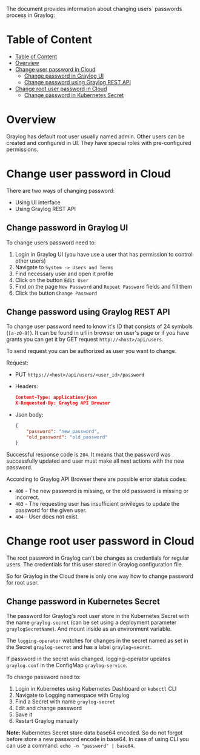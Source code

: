 The document provides information about changing users\` passwords process in Graylog:

# Table of Content

* [Table of Content](#table-of-content)
* [Overview](#overview)
* [Change user password in Cloud](#change-user-password-in-cloud)
  * [Change password in Graylog UI](#change-password-in-graylog-ui)
  * [Change password using Graylog REST API](#change-password-using-graylog-rest-api)
* [Change root user password in Cloud](#change-root-user-password-in-cloud)
  * [Change password in Kubernetes Secret](#change-password-in-kubernetes-secret)

# Overview

Graylog has default root user usually named admin. Other users can be created and configured in UI. They have special
roles with pre-configured permissions.

# Change user password in Cloud

There are two ways of changing password:

* Using UI interface
* Using Graylog REST API

## Change password in Graylog UI

To change users password need to:

1. Login in Graylog UI (you have use a user that has permission to control other users)
2. Navigate to `System -> Users and Terms`
3. Find necessary user and open it profile
4. Click on the button `Edit User`
5. Find on the page `New Password` and `Repeat Password` fields and fill them
6. Click the button `Change Password`

## Change password using Graylog REST API

To change user password need to know it's ID that consists of 24 symbols (`[a-z0-9]`).
It can be found in url in browser on user's page or if you have grants you can get it by GET request
`http://<host>/api/users`.

To send request you can be authorized as user you want to change.

Request:

* PUT `https://<host>/api/users/<user_id>/password`
* Headers:

    ```json
    Content-Type: application/json
    X-Requested-By: Graylog API Browser
    ```

* Json body:

    ```json
    {
        "password": "new_password",
        "old_password": "old_password"
    }
    ```

Successful response code is `204`. It means that the password was successfully updated and user must make all next
actions with the new password.

According to Graylog API Browser there are possible error status codes:

* `400` - The new password is missing, or the old password is missing or incorrect.
* `403` - The requesting user has insufficient privileges to update the password for the given user.
* `404` - User does not exist.

# Change root user password in Cloud

The root password in Graylog can't be changes as credentials for regular users. The credentials for this user
stored in Graylog configuration file.

So for Graylog in the Cloud there is only one way how to change password for root user.

## Change password in Kubernetes Secret

The password for Graylog's root user store in the Kubernetes Secret with the name `graylog-secret` (can be set using
a deployment parameter `graylogSecretName`). And mount inside as an environment variable.

The `logging-operator` watches for changes in the secret named as set in the Secret `graylog-secret`
and has a label `graylog=secret`.

If password in the secret was changed, logging-operator updates `graylog.conf` in the ConfigMap `graylog-service`.

To change password need to:

1. Login in Kubernetes using Kubernetes Dashboard or `kubectl` CLI
2. Navigate to Logging namespace with Graylog
3. Find a Secret with name `graylog-secret`
4. Edit and change password
5. Save it
6. Restart Graylog manually

**Note:** Kubernetes Secret store data base64 encoded. So do not forgot before store a new password encode in base64.
In case of using CLI you can use a command: `echo -n "password" | base64`.
